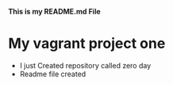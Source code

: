**This is my README.md File**
# My vagrant project one
* I just Created repository called zero day
* Readme file created
